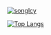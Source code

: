 [![songlcy](https://github-readme-stats-six-mocha.vercel.app/api?username=songxiaoliang&count_private=true&show_icons=true&title_color=ff9900&text_color=ff9900&icon_color=ff9900)](https://github.com/songxiaoliang)

[![Top Langs](https://github-readme-stats-six-mocha.vercel.app/api/top-langs/?username=songxiaoliang&layout=compact&title_color=ff9900)](https://github.com/songxiaoliang)

